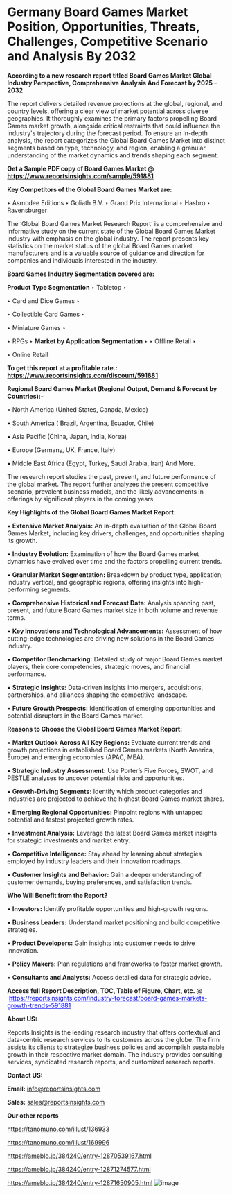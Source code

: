 # Germany Board Games Market Position, Opportunities, Threats, Challenges, Competitive Scenario and Analysis By 2032

<strong>According to a new research report titled Board Games Market Global Industry Perspective, Comprehensive Analysis And Forecast by 2025 – 2032</strong>

The report delivers detailed revenue projections at the global, regional, and country levels, offering a clear view of market potential across diverse geographies. It thoroughly examines the primary factors propelling Board Games market growth, alongside critical restraints that could influence the industry's trajectory during the forecast period. To ensure an in-depth analysis, the report categorizes the Global Board Games Market into distinct segments based on type, technology, and region, enabling a granular understanding of the market dynamics and trends shaping each segment.

<strong>Get a Sample PDF copy of Board Games Market </strong><strong>@<a href=https://www.reportsinsights.com/sample/591881 style=color:#0000ff;> https://www.reportsinsights.com/sample/591881</a></strong></font>

<strong>Key Competitors of the Global Board Games Market are:</strong>

‣ Asmodee Editions
‣ Goliath B.V.
‣ Grand Prix International
‣ Hasbro
‣ Ravensburger

The ‘Global Board Games Market Research Report’ is a comprehensive and informative study on the current state of the Global Board Games Market industry with emphasis on the global industry. The report presents key statistics on the market status of the global Board Games market manufacturers and is a valuable source of guidance and direction for companies and individuals interested in the industry.

<strong>Board Games Industry Segmentation covered are:</strong>

<strong>Product Type Segmentation</strong>
‣
Tabletop
‣ 

‣ Card and Dice Games
‣ 

‣ Collectible Card Games
‣ 

‣ Miniature Games
‣ 

‣ RPGs
‣ 
<strong>Market by Application Segmentation</strong>
‣
‣  Offline Retail
‣ 

‣ Online Retail

<strong>To get this report at a profitable rate.: <a href=https://www.reportsinsights.com/discount/591881 style=color:#0000ff;>https://www.reportsinsights.com/discount/591881</a></strong></font>

<strong>Regional Board Games Market (Regional Output, Demand &amp; Forecast by Countries):-</strong>

• North America (United States, Canada, Mexico)

• South America ( Brazil, Argentina, Ecuador, Chile)

• Asia Pacific (China, Japan, India, Korea)

• Europe (Germany, UK, France, Italy)

• Middle East Africa (Egypt, Turkey, Saudi Arabia, Iran) And More.

The research report studies the past, present, and future performance of the global market. The report further analyzes the present competitive scenario, prevalent business models, and the likely advancements in offerings by significant players in the coming years.

<strong>Key Highlights of the Global Board Games Market Report:</strong>

• <strong>Extensive Market Analysis:</strong> An in-depth evaluation of the Global Board Games Market, including key drivers, challenges, and opportunities shaping its growth.

• <strong>Industry Evolution:</strong> Examination of how the Board Games market dynamics have evolved over time and the factors propelling current trends.

• <strong>Granular Market Segmentation:</strong> Breakdown by product type, application, industry vertical, and geographic regions, offering insights into high-performing segments.

• <strong>Comprehensive Historical and Forecast Data:</strong> Analysis spanning past, present, and future Board Games market size in both volume and revenue terms.

• <strong>Key Innovations and Technological Advancements:</strong> Assessment of how cutting-edge technologies are driving new solutions in the Board Games industry.

• <strong>Competitor Benchmarking:</strong> Detailed study of major Board Games market players, their core competencies, strategic moves, and financial performance.

• <strong>Strategic Insights:</strong> Data-driven insights into mergers, acquisitions, partnerships, and alliances shaping the competitive landscape.

• <strong>Future Growth Prospects:</strong> Identification of emerging opportunities and potential disruptors in the Board Games market.

<strong>Reasons to Choose the Global Board Games Market Report:</strong>

• <strong>Market Outlook Across All Key Regions:</strong> Evaluate current trends and growth projections in established Board Games markets (North America, Europe) and emerging economies (APAC, MEA).

• <strong>Strategic Industry Assessment:</strong> Use Porter’s Five Forces, SWOT, and PESTLE analyses to uncover potential risks and opportunities.

• <strong>Growth-Driving Segments:</strong> Identify which product categories and industries are projected to achieve the highest Board Games market shares.

• <strong>Emerging Regional Opportunities:</strong> Pinpoint regions with untapped potential and fastest projected growth rates.

• <strong>Investment Analysis:</strong> Leverage the latest Board Games market insights for strategic investments and market entry.

• <strong>Competitive Intelligence:</strong> Stay ahead by learning about strategies employed by industry leaders and their innovation roadmaps.

• <strong>Customer Insights and Behavior:</strong> Gain a deeper understanding of customer demands, buying preferences, and satisfaction trends.

<strong>Who Will Benefit from the Report?</strong>

• <strong>Investors:</strong> Identify profitable opportunities and high-growth regions.

• <strong>Business Leaders:</strong> Understand market positioning and build competitive strategies.

• <strong>Product Developers:</strong> Gain insights into customer needs to drive innovation.

• <strong>Policy Makers:</strong> Plan regulations and frameworks to foster market growth.

• <strong>Consultants and Analysts:</strong> Access detailed data for strategic advice.
</ul>
<strong>Access full Report Description, TOC, Table of Figure, Chart, etc. </strong>@  <a href=https://reportsinsights.com/industry-forecast/board-games-markets-growth-trends-591881 style=color:#0000ff;>https://reportsinsights.com/industry-forecast/board-games-markets-growth-trends-591881</a></font>

<strong><strong>About US</strong>:</strong>

Reports Insights is the leading research industry that offers contextual and data-centric research services to its customers across the globe. The firm assists its clients to strategize business policies and accomplish sustainable growth in their respective market domain. The industry provides consulting services, syndicated research reports, and customized research reports.

<strong>Contact US:</strong>

<p class=""""><b>Email:</b> <a href=mailto:info@reportsinsights.com>info@reportsinsights.com</a></p>
<p class=""""><b>Sales:</b> <a href=mailto:sales@reportsinsights.com>sales@reportsinsights.com</a></p>

<strong>Our other reports</strong>

<a href=https://tanomuno.com/illust/136933>https://tanomuno.com/illust/136933</a>

<a href=https://tanomuno.com/illust/169996>https://tanomuno.com/illust/169996</a>

<a href=https://ameblo.jp/384240/entry-12870539167.html>https://ameblo.jp/384240/entry-12870539167.html</a>

<a href=https://ameblo.jp/384240/entry-12871274577.html>https://ameblo.jp/384240/entry-12871274577.html</a>

<a href=https://ameblo.jp/384240/entry-12871650905.html>https://ameblo.jp/384240/entry-12871650905.html</a>
![image](https://github.com/user-attachments/assets/5f709c49-2855-49e7-93ab-d01f72cf440e)

